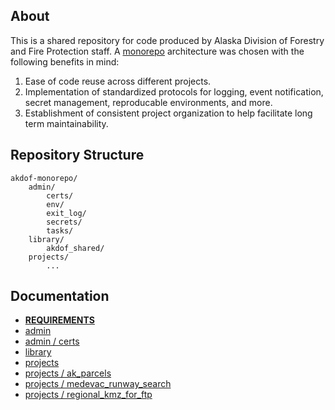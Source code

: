 ## About
This is a shared repository for code produced by Alaska Division of Forestry and Fire Protection staff. A [monorepo](https://en.wikipedia.org/wiki/Monorepo) architecture was chosen with the following benefits in mind:
1. Ease of code reuse across different projects.
2. Implementation of standardized protocols for logging, event notification, secret management, reproducable environments, and more.
3. Establishment of consistent project organization to help facilitate long term maintainability.

## Repository Structure
```
akdof-monorepo/
	admin/
		certs/
		env/
		exit_log/
		secrets/
		tasks/
	library/
		akdof_shared/
	projects/
		...
```

## Documentation
- [**REQUIREMENTS**](REQUIREMENTS.md)
- [admin](admin/README.md)
- [admin / certs](admin/certs/README.md)
- [library](library/README.md)
- [projects](projects/README.md)
- [projects / ak_parcels](projects/ak_parcels/README.md) 
- [projects / medevac_runway_search](projects/medevac_runway_search/README.md)
- [projects / regional_kmz_for_ftp](projects/regional_kmz_for_ftp/README.md)